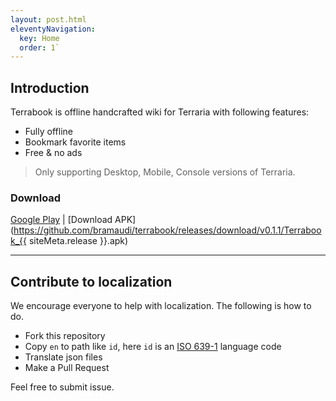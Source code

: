 ```yaml
---
layout: post.html
eleventyNavigation:
  key: Home
  order: 1`
---
```

## Introduction

Terrabook is offline handcrafted wiki for Terraria with following features:

- Fully offline
- Bookmark favorite items
- Free & no ads

> Only supporting Desktop, Mobile, Console versions of Terraria.

### Download

[Google Play](https://play.google.com/store/apps/details?id=io.github.bramaudi.terrabook) | [Download APK](https://github.com/bramaudi/terrabook/releases/download/v0.1.1/Terrabook_{{ siteMeta.release }}.apk)

---

## Contribute to localization

We encourage everyone to help with localization. The following is how to do.

- Fork this repository
- Copy `en` to path like `id`, here `id` is an [ISO 639-1](http://www.loc.gov/standards/iso639-2/php/code_list.php) language code
- Translate json files
- Make a Pull Request

Feel free to submit issue.
